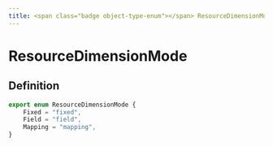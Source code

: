 ```yaml
---
title: <span class="badge object-type-enum"></span> ResourceDimensionMode
---
```

# <span class="badge object-type-enum"></span> ResourceDimensionMode

## Definition

```typescript
export enum ResourceDimensionMode {
	Fixed = "fixed",
	Field = "field",
	Mapping = "mapping",
}

```
